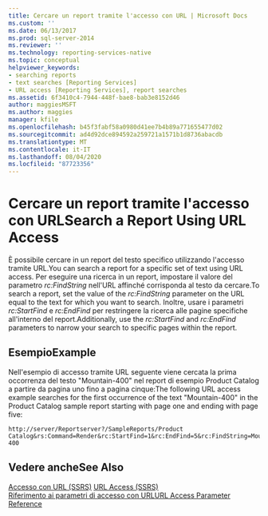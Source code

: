 ```yaml
---
title: Cercare un report tramite l'accesso con URL | Microsoft Docs
ms.custom: ''
ms.date: 06/13/2017
ms.prod: sql-server-2014
ms.reviewer: ''
ms.technology: reporting-services-native
ms.topic: conceptual
helpviewer_keywords:
- searching reports
- text searches [Reporting Services]
- URL access [Reporting Services], report searches
ms.assetid: 6f3410c4-7944-448f-bae8-bab3e8152d46
author: maggiesMSFT
ms.author: maggies
manager: kfile
ms.openlocfilehash: b45f3fabf58a0980d41ee7b4b89a771655477d02
ms.sourcegitcommit: ad4d92dce894592a259721a1571b1d8736abacdb
ms.translationtype: MT
ms.contentlocale: it-IT
ms.lasthandoff: 08/04/2020
ms.locfileid: "87723356"
---
```

# <a name="search-a-report-using-url-access"></a><span data-ttu-id="fda6a-102">Cercare un report tramite l'accesso con URL</span><span class="sxs-lookup"><span data-stu-id="fda6a-102">Search a Report Using URL Access</span></span>
  <span data-ttu-id="fda6a-103">È possibile cercare in un report del testo specifico utilizzando l'accesso tramite URL.</span><span class="sxs-lookup"><span data-stu-id="fda6a-103">You can search a report for a specific set of text using URL access.</span></span> <span data-ttu-id="fda6a-104">Per eseguire una ricerca in un report, impostare il valore del parametro *rc:FindString* nell'URL affinché corrisponda al testo da cercare.</span><span class="sxs-lookup"><span data-stu-id="fda6a-104">To search a report, set the value of the *rc:FindString* parameter on the URL equal to the text for which you want to search.</span></span> <span data-ttu-id="fda6a-105">Inoltre, usare i parametri *rc:StartFind* e *rc:EndFind* per restringere la ricerca alle pagine specifiche all'interno del report.</span><span class="sxs-lookup"><span data-stu-id="fda6a-105">Additionally, use the *rc:StartFind* and *rc:EndFind* parameters to narrow your search to specific pages within the report.</span></span>  
  
## <a name="example"></a><span data-ttu-id="fda6a-106">Esempio</span><span class="sxs-lookup"><span data-stu-id="fda6a-106">Example</span></span>  
 <span data-ttu-id="fda6a-107">Nell'esempio di accesso tramite URL seguente viene cercata la prima occorrenza del testo "Mountain-400" nel report di esempio Product Catalog a partire da pagina uno fino a pagina cinque:</span><span class="sxs-lookup"><span data-stu-id="fda6a-107">The following URL access example searches for the first occurrence of the text "Mountain-400" in the Product Catalog sample report starting with page one and ending with page five:</span></span>  
  
```  
http://server/Reportserver?/SampleReports/Product Catalog&rs:Command=Render&rc:StartFind=1&rc:EndFind=5&rc:FindString=Mountain-400  
```  
  
## <a name="see-also"></a><span data-ttu-id="fda6a-108">Vedere anche</span><span class="sxs-lookup"><span data-stu-id="fda6a-108">See Also</span></span>  
 <span data-ttu-id="fda6a-109">[Accesso con URL &#40;SSRS&#41;](url-access-ssrs.md) </span><span class="sxs-lookup"><span data-stu-id="fda6a-109">[URL Access &#40;SSRS&#41;](url-access-ssrs.md) </span></span>  
 [<span data-ttu-id="fda6a-110">Riferimento ai parametri di accesso con URL</span><span class="sxs-lookup"><span data-stu-id="fda6a-110">URL Access Parameter Reference</span></span>](url-access-parameter-reference.md)  
  
  
